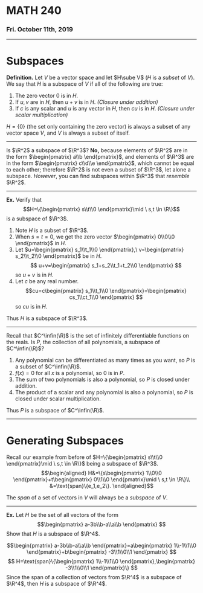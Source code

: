 # MATH 240
### Fri. October 11th, 2019
---

# Subspaces
__Definition.__ Let $V$ be a vector space and let $H\sube V$ ($H$ is a _subset_ of $V$). We say that $H$ is a subspace of $V$ if all of the following are true:
1. The zero vector 0 is in $H$.
2. If $u,v$ are in $H$, then $u+v$ is in $H$. _(Closure under addition)_
3. If $c$ is any scalar and $u$ is any vector in $H$, then $cu$ is in $H$. _(Closure under scalar multiplication)_

$H=\{0\}$ (the set only containing the zero vector) is always a subset of any vector space $V$, and $V$ is always a subset of itself.

---
Is $\R^2$ a subspace of $\R^3$? __No,__ because elements of $\R^2$ are in the form $\begin{pmatrix}
    a\\b
\end{pmatrix}$, and elements of $\R^3$ are in the form $\begin{pmatrix}
    c\\d\\e
\end{pmatrix}$, which cannot be equal to each other; therefore $\R^2$ is not even a subset of $\R^3$, let alone a subspace. _However_, you can find subspaces within $\R^3$ that _resemble_ $\R^2$.

---
__Ex.__ Verify that $$H=\{\begin{pmatrix}
    s\\t\\0
\end{pmatrix}\mid \ s,t \in \R\}$$ is a subspace of $\R^3$.
1. Note $H$ is a subset of $\R^3$.
2. When $s=t=0$, we get the zero vector $\begin{pmatrix}
    0\\0\\0
\end{pmatrix}$ in $H$.
3. Let $u=\begin{pmatrix}
    s_1\\t_1\\0
\end{pmatrix},\ v=\begin{pmatrix}
    s_2\\t_2\\0
\end{pmatrix}$ be in $H$. $$
    u+v=\begin{pmatrix}
        s_1+s_2\\t_1+t_2\\0
    \end{pmatrix}
$$ so $u+v$ is in $H$.
4. Let $c$ be any real number. $$cu=c\begin{pmatrix}
    s_1\\t_1\\0
\end{pmatrix}=\begin{pmatrix}
    cs_1\\ct_1\\0
\end{pmatrix}
$$ so $cu$ is in $H$.

Thus $H$ is a subspace of $\R^3$.

---
Recall that $C^\infin(\R)$ is the set of infinitely differentiable functions on the reals.
Is $P$, the collection of all polynomials, a subspace of $C^\infin(\R)$?
1. Any polynomial can be differentiated as many times as you want, so $P$ is a subset of $C^\infin(\R)$.
2. $f(x)=0$ for all $x$ is a polynomial, so $0$ is in $P$.
3. The sum of two polynomials is also a polynomial, so $P$ is closed under addition.
4. The product of a scalar and any polynomial is also a polynomial, so $P$ is closed under scalar multiplication.

Thus $P$ is a subspace of $C^\infin(\R)$.

---
# Generating Subspaces
Recall our example from before of $H=\{\begin{pmatrix}
    s\\t\\0
\end{pmatrix}\mid \ s,t \in \R\}$ being a subspace of $\R^3$.
$$\begin{aligned}
    H&=\{s\begin{pmatrix}
        1\\0\\0
    \end{pmatrix}+t\begin{pmatrix}
        0\\1\\0
    \end{pmatrix}\mid \ s,t \in \R\}\\
    &=\text{span}\{e_1,e_2\}.
\end{aligned}$$

The _span_ of a set of vectors in $V$ will always be a _subspace_ of $V$.

---
__Ex.__ Let $H$ be the set of all vectors of the form $$\begin{pmatrix}
    a-3b\\b-a\\a\\b
\end{pmatrix}
$$ Show that $H$ is a subspace of $\R^4$.

$$\begin{pmatrix}
    a-3b\\b-a\\a\\b
\end{pmatrix}=a\begin{pmatrix}
    1\\-1\\1\\0
\end{pmatrix}+b\begin{pmatrix}
    -3\\1\\0\\1
\end{pmatrix}
$$$$
    H=\text{span}\{\begin{pmatrix}
        1\\-1\\1\\0
    \end{pmatrix},\begin{pmatrix}
        -3\\1\\0\\1
    \end{pmatrix}\}
$$
Since the span of a collection of vectors from $\R^4$ is a subspace of $\R^4$, then $H$ is a subspace of $\R^4$.